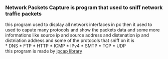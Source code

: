 <h3>Network Packets Capture is program that used to sniff network traffic packets</h3>
this program used to display all network interfaces in pc then it used to used to capute many protocols and show the packets data and some more informations like source ip and source address and distenation ip and distniation address and some of the protocols that sniff on it is  
<br>
* DNS
* FTP
* HTTP
* ICMP
* IPv4
* SMTP
* TCP
* UDP
<br>
this program is made by <a href ="https://github.com/jpcap/jpcap">jpcap library</a>
